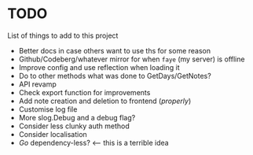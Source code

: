 # TODO
List of things to add to this project

* Better docs in case others want to use ths for some reason
* Github/Codeberg/whatever mirror for when `faye` (my server) is offline
* Improve config and use reflection when loading it
* Do to other methods what was done to GetDays/GetNotes?
* API revamp
* Check export function for improvements
* Add note creation and deletion to frontend (*properly*)
* Customise log file
* More slog.Debug and a debug flag?
* Consider less clunky auth method
* Consider localisation
* *Go* dependency-less? <-- this is a terrible idea